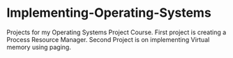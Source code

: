 # Implementing-Operating-Systems

Projects for my Operating Systems Project Course.
First project is creating a Process Resource Manager.
Second Project is on implementing Virtual memory using paging.
